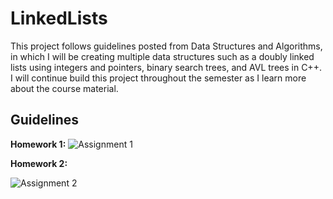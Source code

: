 # LinkedLists

This project follows guidelines posted from Data Structures and Algorithms, in which I 
will be creating multiple data structures such as a doubly linked lists using integers and pointers, 
binary search trees, and AVL trees in C++. I will continue build this project throughout the semester 
as I learn more about the course material.

## Guidelines
**Homework 1:**
![Assignment 1](https://gyazo.com/9d07ac8dedc601989b8088fb7ecdac11.png)

**Homework 2:**

![Assignment 2](https://gyazo.com/b55545d19d2e73e1312d648ef5e59a33.png)
